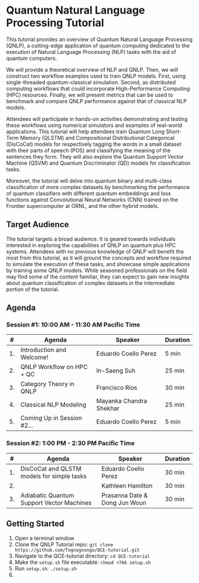 # Quantum Natural Language Processing Tutorial

This tutorial provides an overview of Quantum Natural Language Processing (QNLP), a cutting-edge application of quantum computing dedicated to the execution of Natural Language Processing (NLP) tasks with the aid of quantum computers. 

We will provide a theoretical overview of NLP and QNLP. Then, we will construct two workflow examples used to train QNLP models. First, using single-threaded quantum-classical simulation. Second, as distributed computing workflows that could incorporate High-Performance Computing (HPC) resources. Finally, we will present metrics that can be used to benchmark and compare QNLP performance against that of classical NLP models. 

Attendees will participate in hands-on activities demonstrating and testing these workflows using numerical simulators and examples of real-world applications. This tutorial will help attendees train Quantum Long Short-Term Memory (QLSTM) and Compositional Distributional Categorical (DisCoCat) models for respectively tagging the words in a small dataset with their parts of speech (POS) and classifying the meaning of the sentences they form. They will also explore the Quantum Support Vector Machine (QSVM) and Quantum Discriminator (QD) models for classification tasks. 

Moreover, the tutorial will delve into quantum binary and multi-class classification of more complex datasets by benchmarking the performance of quantum classifiers with different quantum embeddings and loss functions against Convolutional Neural Networks (CNN) trained on the Frontier supercomputer at ORNL, and the other hybrid models.


## Target Audience ##

The tutorial targets a broad audience. It is geared towards individuals interested in exploring the capabilities of QNLP on quantum plus HPC systems. Attendees with no previous knowledge of QNLP will benefit the most from this tutorial, as it will ground the concepts and workflow required to simulate the execution of these tasks, and showcase simple applications by training some QNLP models. While seasoned professionals on the field may find some of the content familiar, they can expect to gain new insights about quantum classification of complex datasets in the intermediate portion of the tutorial.



## Agenda ##

### Session #1: 10:00 AM - 11:30 AM Pacific Time ###
|#  | Agenda                                    | Speaker                       | Duration | 
|---|-------------------------------------------|-------------------------------|----------|
|1. | Introduction and Welcome!                 | Eduardo Coello Perez          | 5 min    |
|2. | QNLP Workflow on HPC + QC                 | In-Saeng Suh                  | 25 min   |
|3. | Category Theory in QNLP                   | Francisco Rios                | 30 min   |
|4. | Classical NLP Modeling                    | Mayanka Chandra Shekhar       | 25 min   |
|5. | Coming Up in Session #2...                | Eduardo Coello Perez          | 5 min    |


### Session #2: 1:00 PM - 2:30 PM Pacific Time ###
|#  | Agenda                                    | Speaker                       | Duration | 
|---|-------------------------------------------|-------------------------------|----------|
|1. | DisCoCat and QLSTM models for simple tasks| Eduardo Coello Perez          | 30 min   |
|2. |                                           | Kathleen Hamilton             | 30 min   |
|3. | Adiabatic Quantum Support Vector Machines | Prasanna Date & Dong Jun Woun | 30 min   |



## Getting Started ##
1. Open a terminal window
2. Clone the QNLP Tutorial repo: `git clone https://github.com/Tognognongo/QCE-tutorial.git`
3. Navigate to the QCE-tutorial directory: `cd QCE-tutorial`
4. Make the `setup.sh` file executable: `chmod +766 setup.sh`
5. Run `setup.sh`: `./setup.sh`
6. 

